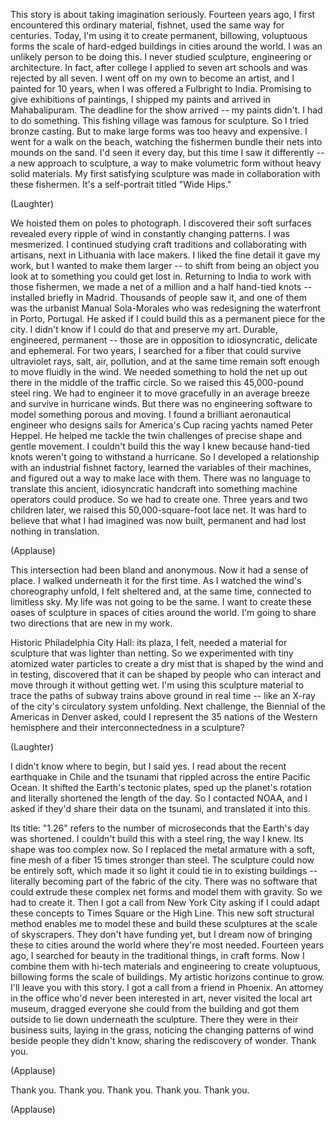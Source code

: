 
This story
is about taking imagination seriously.
Fourteen years ago,
I first encountered this ordinary material, fishnet,
used the same way for centuries.
Today, I&#39;m using it to create
permanent, billowing, voluptuous forms
the scale of hard-edged buildings
in cities around the world.
I was an unlikely person to be doing this.
I never studied sculpture,
engineering or architecture.
In fact, after college
I applied to seven art schools
and was rejected by all seven.
I went off on my own to become an artist,
and I painted for 10 years,
when I was offered a Fulbright to India.
Promising to give exhibitions of paintings,
I shipped my paints and arrived in Mahabalipuram.
The deadline for the show arrived --
my paints didn&#39;t.
I had to do something.
This fishing village was famous for sculpture.
So I tried bronze casting.
But to make large forms was too heavy and expensive.
I went for a walk on the beach,
watching the fishermen
bundle their nets into mounds on the sand.
I&#39;d seen it every day,
but this time I saw it differently --
a new approach to sculpture,
a way to make volumetric form
without heavy solid materials.
My first satisfying sculpture
was made in collaboration with these fishermen.
It&#39;s a self-portrait
titled &quot;Wide Hips.&quot;

(Laughter)

We hoisted them on poles to photograph.
I discovered
their soft surfaces
revealed every ripple of wind
in constantly changing patterns.
I was mesmerized.
I continued studying craft traditions
and collaborating with artisans,
next in Lithuania with lace makers.
I liked the fine detail
it gave my work,
but I wanted to make them larger --
to shift from being an object you look at
to something you could get lost in.
Returning to India to work with those fishermen,
we made a net
of a million and a half hand-tied knots --
installed briefly in Madrid.
Thousands of people saw it,
and one of them was the urbanist
Manual Sola-Morales
who was redesigning the waterfront
in Porto, Portugal.
He asked if I could build this
as a permanent piece for the city.
I didn&#39;t know if I could do that
and preserve my art.
Durable, engineered, permanent --
those are in opposition
to idiosyncratic, delicate and ephemeral.
For two years, I searched for a fiber
that could survive ultraviolet rays,
salt, air, pollution,
and at the same time remain soft enough
to move fluidly in the wind.
We needed something to hold the net up
out there in the middle of the traffic circle.
So we raised this 45,000-pound steel ring.
We had to engineer it
to move gracefully in an average breeze
and survive in hurricane winds.
But there was no engineering software
to model something porous and moving.
I found a brilliant aeronautical engineer
who designs sails for America&#39;s Cup racing yachts
named Peter Heppel.
He helped me tackle the twin challenges
of precise shape
and gentle movement.
I couldn&#39;t build this the way I knew
because hand-tied knots
weren&#39;t going to withstand a hurricane.
So I developed a relationship
with an industrial fishnet factory,
learned the variables of their machines,
and figured out a way
to make lace with them.
There was no language
to translate this ancient, idiosyncratic handcraft
into something machine operators could produce.
So we had to create one.
Three years and two children later,
we raised this 50,000-square-foot lace net.
It was hard to believe
that what I had imagined
was now built, permanent
and had lost nothing in translation.

(Applause)

This intersection had been bland and anonymous.
Now it had a sense of place.
I walked underneath it
for the first time.
As I watched the wind&#39;s choreography unfold,
I felt sheltered
and, at the same time,
connected to limitless sky.
My life was not going to be the same.
I want to create these oases of sculpture
in spaces of cities around the world.
I&#39;m going to share two directions
that are new in my work.

Historic Philadelphia City Hall:
its plaza, I felt, needed a material for sculpture
that was lighter than netting.
So we experimented
with tiny atomized water particles
to create a dry mist
that is shaped by the wind
and in testing, discovered
that it can be shaped by people
who can interact and move through it without getting wet.
I&#39;m using this sculpture material
to trace the paths of subway trains above ground
in real time --
like an X-ray of the city&#39;s circulatory system unfolding.
Next challenge,
the Biennial of the Americas in Denver
asked, could I represent
the 35 nations of the Western hemisphere and their interconnectedness
in a sculpture?

(Laughter)

I didn&#39;t know where to begin,
but I said yes.
I read about the recent earthquake in Chile
and the tsunami that rippled across
the entire Pacific Ocean.
It shifted the Earth&#39;s tectonic plates,
sped up the planet&#39;s rotation
and literally shortened the length of the day.
So I contacted NOAA,
and I asked if they&#39;d share their data on the tsunami,
and translated it into this.

Its title: &quot;1.26&quot;
refers to the number of microseconds
that the Earth&#39;s day was shortened.
I couldn&#39;t build this with a steel ring, the way I knew.
Its shape was too complex now.
So I replaced the metal armature
with a soft, fine mesh
of a fiber 15 times stronger than steel.
The sculpture could now be entirely soft,
which made it so light
it could tie in to existing buildings --
literally becoming part of the fabric of the city.
There was no software
that could extrude these complex net forms
and model them with gravity.
So we had to create it.
Then I got a call from New York City
asking if I could adapt these concepts
to Times Square
or the High Line.
This new soft structural method
enables me to model these
and build these sculptures
at the scale of skyscrapers.
They don&#39;t have funding yet,
but I dream now
of bringing these to cities around the world
where they&#39;re most needed.
Fourteen years ago,
I searched for beauty
in the traditional things,
in craft forms.
Now I combine them with hi-tech materials and engineering
to create voluptuous, billowing forms
the scale of buildings.
My artistic horizons continue to grow.
I&#39;ll leave you with this story.
I got a call from a friend in Phoenix.
An attorney in the office
who&#39;d never been interested in art,
never visited the local art museum,
dragged everyone she could from the building
and got them outside to lie down underneath the sculpture.
There they were in their business suits,
laying in the grass,
noticing the changing patterns of wind
beside people they didn&#39;t know,
sharing the rediscovery of wonder.
Thank you.

(Applause)

Thank you. Thank you.
Thank you.
Thank you. Thank you.

(Applause)

